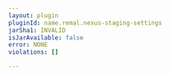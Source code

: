 ```yaml
---
layout: plugin
pluginId: name.remal.nexus-staging-settings
jarSha1: INVALID
isJarAvailable: false
error: NONE
violations: []

---
```

